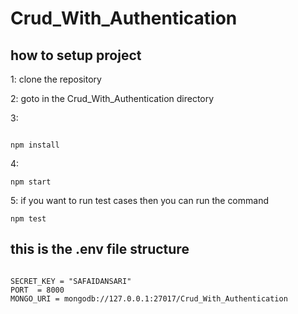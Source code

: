 # Crud_With_Authentication 

## how to setup project 


1: clone the repository

2: goto in the Crud_With_Authentication directory

3: 
```

npm install  

```

4:
```
npm start

```

5: if you want to run test cases then you can run the command

```
npm test 

```


## this is the .env file structure 

```

SECRET_KEY = "SAFAIDANSARI"
PORT  = 8000 
MONGO_URI = mongodb://127.0.0.1:27017/Crud_With_Authentication

```


